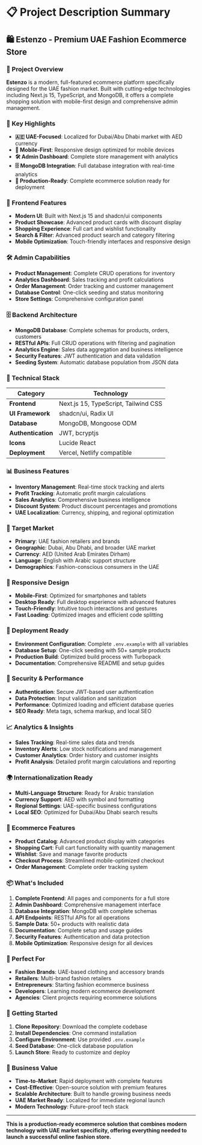# 📋 Project Description Summary

## 🛍️ Estenzo - Premium UAE Fashion Ecommerce Store

### 🎯 Project Overview

**Estenzo** is a modern, full-featured ecommerce platform specifically designed for the UAE fashion market. Built with cutting-edge technologies including Next.js 15, TypeScript, and MongoDB, it offers a complete shopping solution with mobile-first design and comprehensive admin management.

### 🚀 Key Highlights

- **🇦🇪 UAE-Focused**: Localized for Dubai/Abu Dhabi market with AED currency
- **📱 Mobile-First**: Responsive design optimized for mobile devices
- **🛠️ Admin Dashboard**: Complete store management with analytics
- **🗄️ MongoDB Integration**: Full database integration with real-time analytics
- **💼 Production-Ready**: Complete ecommerce solution ready for deployment

### 🎨 Frontend Features

- **Modern UI**: Built with Next.js 15 and shadcn/ui components
- **Product Showcase**: Advanced product cards with discount display
- **Shopping Experience**: Full cart and wishlist functionality
- **Search & Filter**: Advanced product search and category filtering
- **Mobile Optimization**: Touch-friendly interfaces and responsive design

### 🛠️ Admin Capabilities

- **Product Management**: Complete CRUD operations for inventory
- **Analytics Dashboard**: Sales tracking and profit calculations
- **Order Management**: Order tracking and customer management
- **Database Control**: One-click seeding and status monitoring
- **Store Settings**: Comprehensive configuration panel

### 🗄️ Backend Architecture

- **MongoDB Database**: Complete schemas for products, orders, customers
- **RESTful APIs**: Full CRUD operations with filtering and pagination
- **Analytics Engine**: Sales data aggregation and business intelligence
- **Security Features**: JWT authentication and data validation
- **Seeding System**: Automatic database population from JSON data

### 🔧 Technical Stack

| Category | Technology |
|----------|------------|
| **Frontend** | Next.js 15, TypeScript, Tailwind CSS |
| **UI Framework** | shadcn/ui, Radix UI |
| **Database** | MongoDB, Mongoose ODM |
| **Authentication** | JWT, bcryptjs |
| **Icons** | Lucide React |
| **Deployment** | Vercel, Netlify compatible |

### 📊 Business Features

- **Inventory Management**: Real-time stock tracking and alerts
- **Profit Tracking**: Automatic profit margin calculations
- **Sales Analytics**: Comprehensive business intelligence
- **Discount System**: Product discount percentages and promotions
- **UAE Localization**: Currency, shipping, and regional optimization

### 🎯 Target Market

- **Primary**: UAE fashion retailers and brands
- **Geographic**: Dubai, Abu Dhabi, and broader UAE market
- **Currency**: AED (United Arab Emirates Dirham)
- **Language**: English with Arabic support structure
- **Demographics**: Fashion-conscious consumers in the UAE

### 📱 Responsive Design

- **Mobile-First**: Optimized for smartphones and tablets
- **Desktop Ready**: Full desktop experience with advanced features
- **Touch-Friendly**: Intuitive touch interactions and gestures
- **Fast Loading**: Optimized images and efficient code splitting

### 🚀 Deployment Ready

- **Environment Configuration**: Complete `.env.example` with all variables
- **Database Setup**: One-click seeding with 50+ sample products
- **Production Build**: Optimized build process with Turbopack
- **Documentation**: Comprehensive README and setup guides

### 🔐 Security & Performance

- **Authentication**: Secure JWT-based user authentication
- **Data Protection**: Input validation and sanitization
- **Performance**: Optimized loading and efficient database queries
- **SEO Ready**: Meta tags, schema markup, and local SEO

### 📈 Analytics & Insights

- **Sales Tracking**: Real-time sales data and trends
- **Inventory Alerts**: Low stock notifications and management
- **Customer Analytics**: Order history and customer insights
- **Profit Analysis**: Detailed profit margin calculations and reporting

### 🌍 Internationalization Ready

- **Multi-Language Structure**: Ready for Arabic translation
- **Currency Support**: AED with symbol and formatting
- **Regional Settings**: UAE-specific business configurations
- **Local SEO**: Optimized for Dubai/Abu Dhabi search results

### 🛒 Ecommerce Features

- **Product Catalog**: Advanced product display with categories
- **Shopping Cart**: Full cart functionality with quantity management
- **Wishlist**: Save and manage favorite products
- **Checkout Process**: Streamlined mobile-optimized checkout
- **Order Management**: Complete order tracking system

### 📦 What's Included

1. **Complete Frontend**: All pages and components for a full store
2. **Admin Dashboard**: Comprehensive management interface
3. **Database Integration**: MongoDB with complete schemas
4. **API Endpoints**: RESTful APIs for all operations
5. **Sample Data**: 50+ products with realistic data
6. **Documentation**: Complete setup and usage guides
7. **Security Features**: Authentication and data protection
8. **Mobile Optimization**: Responsive design for all devices

### 🎯 Perfect For

- **Fashion Brands**: UAE-based clothing and accessory brands
- **Retailers**: Multi-brand fashion retailers
- **Entrepreneurs**: Starting fashion ecommerce business
- **Developers**: Learning modern ecommerce development
- **Agencies**: Client projects requiring ecommerce solutions

### 🚀 Getting Started

1. **Clone Repository**: Download the complete codebase
2. **Install Dependencies**: One command installation
3. **Configure Environment**: Use provided `.env.example`
4. **Seed Database**: One-click database population
5. **Launch Store**: Ready to customize and deploy

### 💼 Business Value

- **Time-to-Market**: Rapid deployment with complete features
- **Cost-Effective**: Open-source solution with premium features
- **Scalable Architecture**: Built to handle growing business needs
- **UAE Market Ready**: Localized for immediate regional launch
- **Modern Technology**: Future-proof tech stack

---

**This is a production-ready ecommerce solution that combines modern technology with UAE market specificity, offering everything needed to launch a successful online fashion store.**

